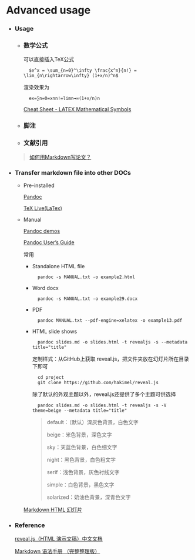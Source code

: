 # Advanced usage

- ### Usage

    + ### 数学公式

        可以直接插入TeX公式

            $e^x = \sum_{n=0}^\infty \frac{x^n}{n!} = \lim_{n\rightarrow\infty} (1+x/n)^n$

        渲染效果为

            ex=∑n=0∞xnn!=limn→∞(1+x/n)n

        [Cheat Sheet - LATEX Mathematical Symbols](https://reu.dimacs.rutgers.edu/Symbols.pdf)

    + ### 脚注

    + ### 文献引用

    > [如何用Markdown写论文？](http://www.jianshu.com/p/b0ac7ae98100)

- ### Transfer markdown file into other DOCs

    + Pre-installed

        [Pandoc](https://pandoc.org/installing.html)

        [TeX Live(LaTex)](https://www.tug.org/texlive/)

    + Manual

        [Pandoc demos](http://pandoc.org/demos.html)

        [Pandoc User’s Guide](http://pandoc.org/MANUAL.html)

        常用

        * Standalone HTML file

                pandoc -s MANUAL.txt -o example2.html

        * Word docx

                pandoc -s MANUAL.txt -o example29.docx

        * PDF

                pandoc MANUAL.txt --pdf-engine=xelatex -o example13.pdf

        * HTML slide shows

                pandoc slides.md -o slides.html -t revealjs -s --metadata title="title"

            定制样式：从GitHub上获取 reveal.js，把文件夹放在幻灯片所在目录下即可

                cd project
                git clone https://github.com/hakimel/reveal.js

            除了默认的外观主题以外，reveal.js还提供了多个主题可供选择

                pandoc slides.md -o slides.html -t revealjs -s -V theme=beige --metadata title="title"

            > default：（默认）深灰色背景，白色文字
            >
            > beige：米色背景，深色文字
            >
            > sky：天蓝色背景，白色细文字
            >
            > night：黑色背景，白色粗文字
            >
            > serif：浅色背景，灰色衬线文字
            >
            > simple：白色背景，黑色文字
            >
            > solarized：奶油色背景，深青色文字

        [Markdown HTML 幻灯片](http://notes.11ten.net/pandoc-silde.html)

- ### Reference

    [reveal.js（HTML 演示文稿）中文文档](https://vxhly.github.io/2016/09/reveal-js-cn-document/)

    [Markdown 语法手册 （完整整理版）](http://blog.leanote.com/post/freewalk/Markdown-%E8%AF%AD%E6%B3%95%E6%89%8B%E5%86%8C)
